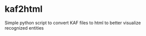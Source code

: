 # kaf2html
Simple python script to convert KAF files to html to better visualize recognized entities

